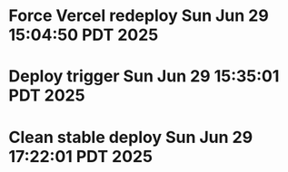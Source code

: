 # Force Vercel redeploy Sun Jun 29 15:04:50 PDT 2025
# Deploy trigger Sun Jun 29 15:35:01 PDT 2025
# Clean stable deploy Sun Jun 29 17:22:01 PDT 2025
